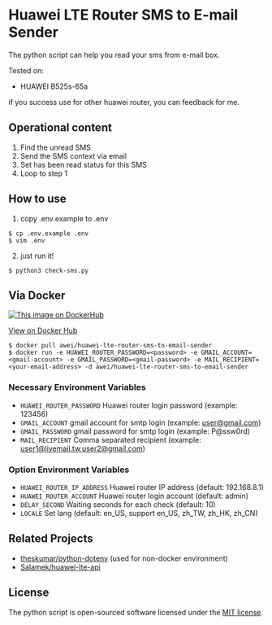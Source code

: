 # Huawei LTE Router SMS to E-mail Sender

The python script can help you read your sms from e-mail box.

Tested on:
* HUAWEI B525s-65a

if you success use for other huawei router, you can feedback for me.

## Operational content

1. Find the unread SMS
2. Send the SMS context via email
3. Set has been read status for this SMS
4. Loop to step 1

## How to use

1. copy .env.example to .env
```console
$ cp .env.example .env
$ vim .env
```

2. just run it!
```console
$ python3 check-sms.py
```

## Via Docker
[![This image on DockerHub](https://img.shields.io/docker/pulls/awei/huawei-lte-router-sms-to-email-sender.svg)](https://hub.docker.com/r/awei/huawei-lte-router-sms-to-email-sender/)

[View on Docker Hub](https://hub.docker.com/r/awei/huawei-lte-router-sms-to-email-sender)
```console
$ docker pull awei/huawei-lte-router-sms-to-email-sender
$ docker run -e HUAWEI_ROUTER_PASSWORD=<password> -e GMAIL_ACCOUNT=<gmail-account> -e GMAIL_PASSWORD=<gmail-password> -e MAIL_RECIPIENT=<your-email-address> -d awei/huawei-lte-router-sms-to-email-sender
```
### Necessary Environment Variables
* `HUAWEI_ROUTER_PASSWORD` Huawei router login password (example: 123456)
* `GMAIL_ACCOUNT` gmail account for smtp login (example: user@gmail.com)
* `GMAIL_PASSWORD` gmail password for smtp login (example: P@ssw0rd)
* `MAIL_RECIPIENT` Comma separated recipient (example: user1@livemail.tw,user2@gmail.com)

### Option Environment Variables
* `HUAWEI_ROUTER_IP_ADDRESS` Huawei router IP address (default: 192.168.8.1)
* `HUAWEI_ROUTER_ACCOUNT` Huawei router login account (default: admin)
* `DELAY_SECOND` Waiting seconds for each check (default: 10)
* `LOCALE` Set lang (default: en_US, support en_US, zh_TW, zh_HK, zh_CN)


## Related Projects

- [theskumar/python-dotenv](https://github.com/theskumar/python-dotenv) (used for non-docker environment)
- [Salamek/huawei-lte-api](https://github.com/Salamek/huawei-lte-api)

## License

The python script is open-sourced software licensed under the [MIT license](https://opensource.org/licenses/MIT).

